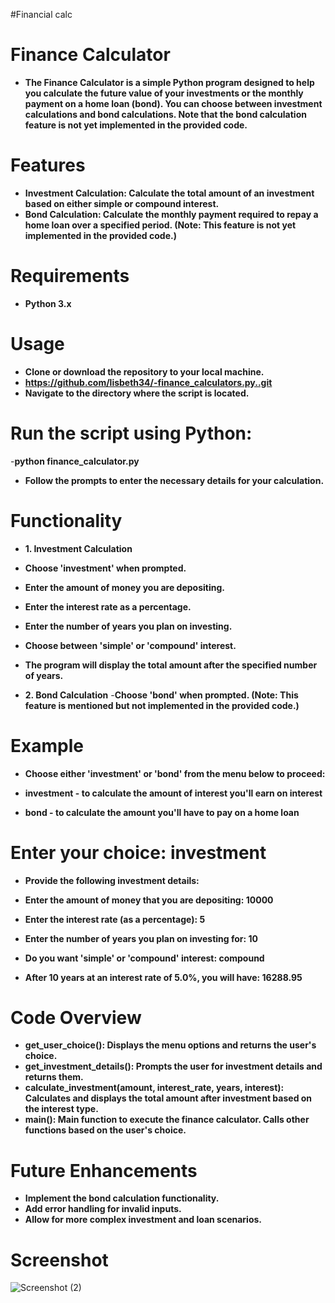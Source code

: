 #Financial calc
# Finance Calculator

- **The Finance Calculator is a simple Python program designed to help you calculate the future value of your investments or the monthly payment on a home loan (bond). You can choose between investment calculations and bond calculations. Note that the bond calculation feature is not yet implemented in the provided code.**

# Features

- **Investment Calculation: Calculate the total amount of an investment based on either simple or compound interest.**
- **Bond Calculation: Calculate the monthly payment required to repay a home loan over a specified period. (Note: This feature is not yet implemented in the provided code.)**
  
# Requirements

- **Python 3.x**

# Usage

- **Clone or download the repository to your local machine.**
- **https://github.com/lisbeth34/-finance_calculators.py..git**
- **Navigate to the directory where the script is located.**
  
 # Run the script using Python:
-**python finance_calculator.py**
- **Follow the prompts to enter the necessary details for your calculation.**

# Functionality

 - **1. Investment Calculation**
- **Choose 'investment' when prompted.**
- **Enter the amount of money you are depositing.**
- **Enter the interest rate as a percentage.**
- **Enter the number of years you plan on investing.**
- **Choose between 'simple' or 'compound' interest.**
- **The program will display the total amount after the specified number of years.**
  
- **2. Bond Calculation**
-**Choose 'bond' when prompted. (Note: This feature is mentioned but not implemented in the provided code.)**
  
# Example

- **Choose either 'investment' or 'bond' from the menu below to proceed:**

- **investment   - to calculate the amount of interest you'll earn on interest**
- **bond         - to calculate the amount you'll have to pay on a home loan**

# Enter your choice: investment

- **Provide the following investment details:**
- **Enter the amount of money that you are depositing: 10000**
- **Enter the interest rate (as a percentage): 5**
- **Enter the number of years you plan on investing for: 10**
- **Do you want 'simple' or 'compound' interest: compound**

- **After 10 years at an interest rate of 5.0%, you will have: 16288.95**
  
# Code Overview

- **get_user_choice(): Displays the menu options and returns the user's choice.**
- **get_investment_details(): Prompts the user for investment details and returns them.**
- **calculate_investment(amount, interest_rate, years, interest): Calculates and displays the total amount after investment based on the interest type.**
- **main(): Main function to execute the finance calculator. Calls other functions based on the user's choice.**
  
# Future Enhancements

- **Implement the bond calculation functionality.**
- **Add error handling for invalid inputs.**
- **Allow for more complex investment and loan scenarios.**

# Screenshot
![Screenshot (2)](https://github.com/lisbeth34/-finance_calculators.py./assets/131878280/7deab349-2892-47c4-8957-48b8ced5325e)



